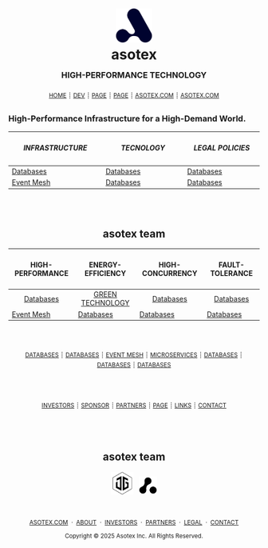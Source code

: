 <h1 align="center">
    <picture>
        <source media="(prefers-color-scheme: dark)" srcset="https://raw.githubusercontent.com/asotex/.github/refs/heads/main/media/asotex-icon-white.png">
        <img width="72px" alt="Asotex brand logo, featuring the Asotex A-Icon, followed by the word Asotex." src="https://raw.githubusercontent.com/asotex/.github/refs/heads/main/media/asotex-icon-dark.png">
    </picture>
    <br><strong>asotex</strong><br>
    <sub><sup><sub>HIGH-PERFORMANCE TECHNOLOGY</sup></sub></sub>
</h1>

<!--// Navigation // -->
<div align="center">
    <sup>
        <a href="https://jamesgober.com" title="Website">HOME</a>
        <span>┊</span>
        <a href="https://jamesgober.dev" title="Dev">DEV</a>
        <span>┊</span>
        <a href="#" title="Page">PAGE</a>
        <span>┊</span>
        <a href="#" title="Page">PAGE</a>
        <span>┊</span>
        <a href="https://links.jamesgober.com" title="Links">ASOTEX.COM</a>
        <span>┊</span>
        <a href="https://asotex.com/" title="Links">ASOTEX.COM</a>
    </sup>
</div>
<h3>High-Performance Infrastructure for a High-Demand World.</h3>


<div align="center">
    <table>
        <thead>
            <tr>
                <th width="250px">
                    <h5 align="center">INFRASTRUCTURE</h5>
                </th>
                <th width="250px">
                    <h5 align="center">TECNOLOGY</h5>
                </th>
                <th width="250px">
                    <h5 align="center">LEGAL POLICIES</h5>
                </th>
            </tr>
        </thead>
        <tbody>
            <tr>
                <td>
                    <a href="https://github.com/" title="brand">Databases</a>
                </td>
                <td>
                    <a href="https://github.com/" title="brand">Databases</a>
                </td>
                <td>
                    <a href="https://github.com/" title="brand">Databases</a>
                </td>
            </tr>
            <tr>
                <td>
                    <a href="https://github.com/" title="brand">Event Mesh</a>
                </td>
                <td>
                    <a href="https://github.com/" title="brand">Databases</a>
                </td>
                <td>
                    <a href="https://github.com/" title="brand">Databases</a>
                </td>
            </tr>
        </tbody>
    </table>
</div>

<br><br>



<div align="center">
    <h2>asotex team</h2>
    <table>
        <thead>
            <tr>
                <th width="200px">
                    <h4 align="center">HIGH-PERFORMANCE</h4>
                </th>
                <th width="200px">
                    <h4 align="center">ENERGY-EFFICIENCY</h4>
                </th>
                <th width="200px">
                    <h4 align="center">HIGH-CONCURRENCY</h4>
                </th>
                <th width="200px">
                    <h4 align="center">FAULT-TOLERANCE</h4>
                </th>
            </tr>
        </thead>
        <tbody>
            <tr>
                <td align="center">
                    <a href="https://github.com/" title="brand">Databases</a>
                </td>
                <td align="center">
                    <a href="https://github.com/" title="brand">GREEN TECHNOLOGY</a>
                </td>
                <td align="center">
                    <a href="https://github.com/" title="brand">Databases</a>
                </td>
                <td align="center">
                    <a href="https://github.com/" title="brand">Databases</a>
                </td>
            </tr>
            <tr>
                <td>
                    <a href="https://github.com/" title="brand">Event Mesh</a>
                </td>
                <td>
                    <a href="https://github.com/" title="brand">Databases</a>
                </td>
                <td>
                    <a href="https://github.com/" title="brand">Databases</a>
                </td>
                <td>
                    <a href="https://github.com/" title="brand">Databases</a>
                </td>
            </tr>
        </tbody>
    </table>
</div>

<br><br>

<!--// Navigation // -->
<div align="center">
    <sup>
        <a href="https://github.com/" title="brand">DATABASES</a>
        <span>┊</span>
        <a href="https://github.com/" title="brand">DATABASES</a>
        <span>┊</span>
        <a href="https://github.com/" title="brand">EVENT MESH</a>
        <span>┊</span>
        <a href="https://github.com/" title="brand">MICROSERVICES</a>
        <span>┊</span>
        <a href="https://github.com/" title="brand">DATABASES</a>
        <span>┊</span>
        <a href="https://github.com/" title="brand">DATABASES</a>
        <span>┊</span>
        <a href="https://github.com/" title="brand">DATABASES</a>
    </sup>
</div>

<br><br>

<!--// Navigation // -->
<div align="center">
    <sup>
        <a href="https://jamesgober.com" title="Website">INVESTORS</a>
        <span>┊</span>
        <a href="https://jamesgober.com" title="Website">SPONSOR</a>
        <span>┊</span>
        <a href="https://jamesgober.com" title="Website">PARTNERS</a>
        <span>┊</span>
        <a href="#" title="Page">PAGE</a>
        <span>┊</span>
        <a href="https://links.jamesgober.com" title="Links">LINKS</a>
        <span>┊</span>
        <a href="https://contact.jamesgober.dev" title="Contact">CONTACT</a>
    </sup>
</div>

<br><br>

<div align="center">
    <h2>asotex team</h2>
    <!--// James Gober // -->
    <a href="https://github.com/jamesgober" title="James Gober"><picture><source media="(prefers-color-scheme: dark)" srcset="https://raw.githubusercontent.com/jamesgober/jamesgober/main/media/jamesgober-logo-dark.png"><img width="45" alt="James Gober (JG) personal brand logo, featuring the letters J and G intertwined within a hexagonal shape." src="https://raw.githubusercontent.com/jamesgober/jamesgober/main/media/jamesgober-logo.png"></picture></a>
    <span>&nbsp;</span>
    <!--// James Gober // -->
    <a href="https://github.com/jamesgober" title="Artex Software"><picture><source media="(prefers-color-scheme: dark)" srcset="https://raw.githubusercontent.com/artex-agency/.github/refs/heads/main/profile/media/artex-agency-logo-dark.png"><img width="36" alt="James Gober (JG) personal brand logo, featuring the letters J and G intertwined within a hexagonal shape." src="https://raw.githubusercontent.com/artex-agency/.github/refs/heads/main/profile/media/artex-agency-logo.png"></picture></a>
    </a>
</div>


<!--// COPYRIGHT // -->
<div align="center">
    <br>
    <h2></h2>
    <div>
        <sup>
            <a href="https://asotex.com" title="Website">ASOTEX.COM</a>
            <span>&nbsp;&middot;&nbsp;</span>
            <a href="https://asotex.com/about" title="About Asotex">ABOUT</a>
            <span>&nbsp;&middot;&nbsp;</span>
            <a href="https://asotex.com/corporate/investors/ title="Investors">INVESTORS</a>
            <span>&nbsp;&middot;&nbsp;</span>
            <a href="https://asotex.com/corporate/partners/" title="Partners">PARTNERS</a>
            <span>&nbsp;&middot;&nbsp;</span>
            <a href="https://asotex.com/legal/" title="Legal">LEGAL</a>
            <span>&nbsp;&middot;&nbsp;</span>
            <a href="https://asotex.com/contact/" title="Contact">CONTACT</a>
        </sup>
    </div>
    <sub>
        Copyright &copy; 2025 Asotex Inc. All Rights Reserved.
    </sub>
</div>